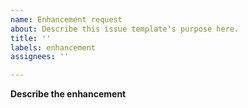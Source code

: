 ```yaml
---
name: Enhancement request
about: Describe this issue template's purpose here.
title: ''
labels: enhancement
assignees: ''

---
```


**Describe the enhancement**
